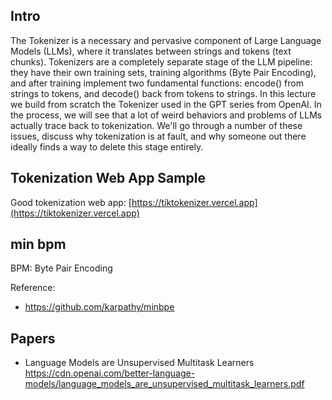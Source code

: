 ## Intro

The Tokenizer is a necessary and pervasive component of Large Language Models (LLMs), where it translates between strings and tokens (text chunks). Tokenizers are a completely separate stage of the LLM pipeline: they have their own training sets, training algorithms (Byte Pair Encoding), and after training implement two fundamental functions: encode() from strings to tokens, and decode() back from tokens to strings. In this lecture we build from scratch the Tokenizer used in the GPT series from OpenAI. In the process, we will see that a lot of weird behaviors and problems of LLMs actually trace back to tokenization. We'll go through a number of these issues, discuss why tokenization is at fault, and why someone out there ideally finds a way to delete this stage entirely.

## Tokenization Web App Sample

Good tokenization web app: [https://tiktokenizer.vercel.app](https://tiktokenizer.vercel.app)

## min bpm

BPM: Byte Pair Encoding

Reference:
* https://github.com/karpathy/minbpe

## Papers
* Language Models are Unsupervised Multitask Learners https://cdn.openai.com/better-language-models/language_models_are_unsupervised_multitask_learners.pdf